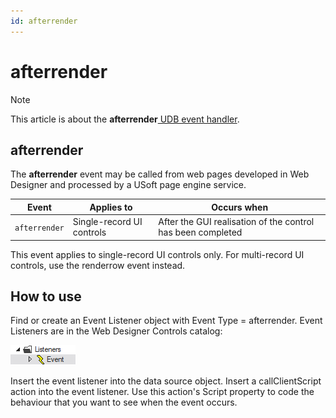 ```yaml
---
id: afterrender
---
```


# afterrender



> [!NOTE]
> This article is about the **afterrender**[ UDB event handler](/docs/Web%20and%20app%20UIs/UDB%20Events).

## **afterrender**

The **afterrender** event may be called from web pages developed in Web Designer and processed by a USoft page engine service.

|**Event**|**Applies to**|**Occurs when**|
|--------|--------|--------|
|`afterrender`|Single-record UI controls|After the GUI realisation of the control has been completed|



This event applies to single-record UI controls only. For multi-record UI controls, use the renderrow event instead.

## How to use

Find or create an Event Listener object with Event Type = afterrender. Event Listeners are in the Web Designer Controls catalog:

![](./assets/ff8672be-ff07-426e-ba7e-0ecf37444b63.png)

Insert the event listener into the data source object. Insert a callClientScript action into the event listener. Use this action's Script property to code the behaviour that you want to see when the event occurs.